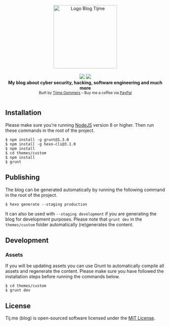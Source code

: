 <p align="center">
    <a href="https://tij.me/"><img src="https://raw.githubusercontent.com/tijme/blog/master/themes/custom/source/tulip.svg" alt="Logo Blog Tijme" width="200"  /></a>
    <br/>
    <br/>
    <a href="https://github.com/tijme/blog/blob/master/LICENSE.md"><img src="https://raw.finnwea.com/shield/?firstText=License&secondText=MIT" /></a>
    <a href="https://github.com/tijme/blog/releases"><img src="https://raw.finnwea.com/vector-shields-v1/?typeKey=SemverVersion&typeValue1=tijme&typeValue2=blog&typeValue4=Stable"></a>
    <br/>
    <b>My blog about cyber security, hacking, software engineering and much more</b>
    <br/>
    <sup>Built by <a href="https://www.linkedin.com/in/tijme/">Tijme Gommers</a> – Buy me a coffee via <a href="https://www.paypal.me/tijmegommers">PayPal</a>
    <br/>
    <br/>
</p>

## Installation

Please make sure you're running [NodeJS](https://nodejs.org/en/) version 8 or higher. Then run these commands in the root of the project.

```
$ npm install -g grunt@1.3.0
$ npm install -g hexo-cli@3.1.0
$ npm install
$ cd themes/custom
$ npm install
$ grunt
```

## Publishing

The blog can be generated automatically by running the following command in the root of the project.

```
$ hexo generate --staging production
```

It can also be used with `--staging development` if you are generating the blog for development purposes. Please note that `grunt dev` in the `themes/custom` folder automatically (re)generates the content.

## Development

### Assets

If you will be updating assets you can use Grunt to automatically compile all assets and regenerate the content. Please make sure you have followed the installation steps before running the commands below.

```
$ cd themes/custom
$ grunt dev
```

## License

Tij.me (blog) is open-sourced software licensed under the [MIT License](https://github.com/tijme/blog/blob/master/LICENSE.md).
